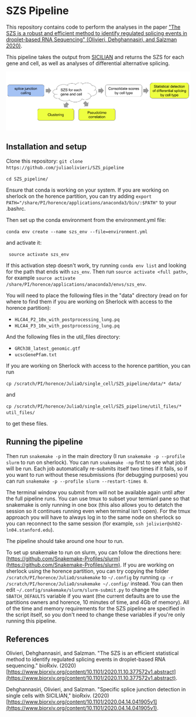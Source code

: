 # SZS Pipeline

This repository contains code to perform the analyses in the paper ["The SZS is a robust and efficient method to identify regulated splicing events in droplet-based RNA Sequencing" (Olivieri, Dehghannasiri, and Salzman 2020)](https://www.biorxiv.org/content/10.1101/2020.11.10.377572v1.abstract). 

This pipeline takes the output from [SICILIAN](https://github.com/salzmanlab/SICILIAN) and returns the SZS for each gene and cell, as well as analyses of differential alternative splicing.

![Pipeline](pipeline.png)


## Installation and setup

Clone this repository:
`git clone https://github.com/juliaolivieri/SZS_pipeline`

`cd SZS_pipeline/`

Ensure that conda is working on your system. If you are working on sherlock on the horence partition, you can try adding `export PATH="/share/PI/horence/applications/anaconda3/bin/:$PATH"` to your .bashrc.

Then set up the conda environment from the environment.yml file:

`conda env create --name szs_env --file=environment.yml`

and activate it:

` source activate szs_env`

If this activation step doesn't work, try running `conda env list` and looking for the path that ends with `szs_env`. Then run `source activate <full path>`, for example `source activate /share/PI/horence/applications/anaconda3/envs/szs_env`.

You will need to place the following files in the "data" directory (read on for where to find them if you are working on Sherlock with access to the horence partition):
* `HLCA4_P2_10x_with_postprocessing_lung.pq`
* `HLCA4_P3_10x_with_postprocessing_lung.pq`

And the following files in the util_files directory:
* `GRCh38_latest_genomic.gtf`
* `ucscGenePfam.txt`

If you are working on Sherlock with access to the horence partition, you can run 

`cp /scratch/PI/horence/JuliaO/single_cell/SZS_pipeline/data/* data/`

and

`cp /scratch/PI/horence/JuliaO/single_cell/SZS_pipeline/util_files/* util_files/`

to get these files.

## Running the pipeline

Then run `snakemake -p` in the main directory (I run `snakemake -p --profile slurm` to run on sherlock). You can run `snakemake -np` first to see what jobs will be run. Each job automatically re-submits itself two times if it fails, so if you want to run without these resubmissions (for debugging purposes) you can run `snakemake -p --profile slurm --restart-times 0`.

The terminal window you submit from will not be available again until after the full pipeline runs. You can use tmux to subset your termianl pane so that snakemake is only running in one box (this also allows you to detatch the session so it continues running even when terminal isn't open). For the tmux approach you will have to always log in to the same node on sherlock so you can reconnect to the same session (for example, `ssh jolivier@sh02-ln04.stanford.edu`). 

The pipeline should take around one hour to run.

To set up snakemake to run on slurm, you can follow the directions here: [https://github.com/Snakemake-Profiles/slurm](https://github.com/Snakemake-Profiles/slurm). If you are working on sherlock using the horence partition, you can try copying the folder `/scratch/PI/horence/JuliaO/snakemake` to `~/.config` by running `cp -r /scratch/PI/horence/JuliaO/snakemake ~/.config/` instead. You can then edit `~/.config/snakemake/slurm/slurm-submit.py` to change the `SBATCH_DEFAULTS` variable if you want (the current defaults are to use the partitions owners and horence, 10 minutes of time, and 4Gb of memory). All of the time and memory requirements for the SZS pipeline are specified in the script itself, so you don't need to change these variables if you're only running this pipeline.

## References
Olivieri, Dehghannasiri, and Salzman. "The SZS is an efficient statistical method to identify regulated splicing events in droplet-based RNA sequencing." bioRxiv. (2020) [https://www.biorxiv.org/content/10.1101/2020.11.10.377572v1.abstract](https://www.biorxiv.org/content/10.1101/2020.11.10.377572v1.abstract).

Dehghannasiri, Olivieri, and Salzman. "Specific splice junction detection in single cells with SICILIAN," bioRxiv. (2020) [https://www.biorxiv.org/content/10.1101/2020.04.14.041905v1](https://www.biorxiv.org/content/10.1101/2020.04.14.041905v1).
